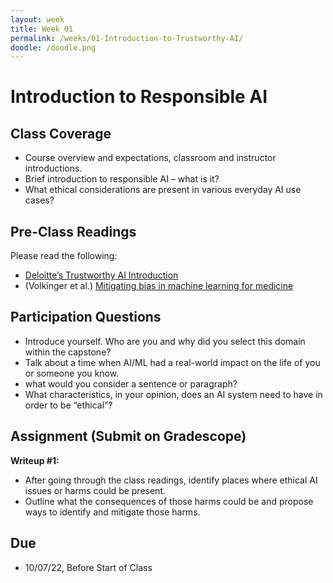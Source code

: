 ```yaml
---
layout: week
title: Week 01
permalink: /weeks/01-Introduction-to-Trustworthy-AI/
doodle: /doodle.png
---
```


# Introduction to Responsible AI
## Class Coverage
* Course overview and expectations, classroom and instructor introductions. 
* Brief introduction to responsible AI – what is it? 
* What ethical considerations are present in various everyday AI use cases? 

## Pre-Class Readings
Please read the following:
* [Deloitte’s Trustworthy AI Introduction]([https://www.greycampus.com/blog/information-security/introduction-to-malware-definition-attacks-types-and-analysis](https://www2.deloitte.com/us/en/pages/deloitte-analytics/solutions/ethics-of-ai-framework.html))
* (Volkinger et al.) [Mitigating bias in machine learning for medicine](https://doi.org/10.1038/s43856-021-00028-w)

## Participation Questions
* Introduce yourself. Who are you and why did you select this domain within the capstone?
* Talk about a time when AI/ML had a real-world impact on the life of you or someone you know. 
* what would you consider a sentence or paragraph?
* What characteristics, in your opinion, does an AI system need to have in order to be “ethical”?

## Assignment (Submit on Gradescope)
**Writeup #1:** 
* After going through the class readings, identify places where ethical AI issues or harms could be present. 
* Outline what the consequences of those harms could be and propose ways to identify and mitigate those harms.

## Due
* 10/07/22, Before Start of Class
